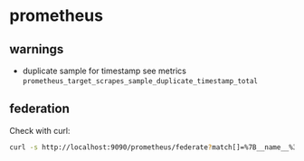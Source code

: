 # prometheus

## warnings
- duplicate sample for timestamp
  see metrics `prometheus_target_scrapes_sample_duplicate_timestamp_total`

## federation

Check with curl:
```bash
curl -s http://localhost:9090/prometheus/federate?match[]=%7B__name__%3D~%22.%2B%22%7D
```
